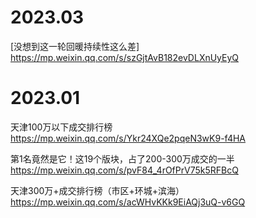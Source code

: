 
# 2023.03

[没想到这一轮回暖持续性这么差] https://mp.weixin.qq.com/s/szGjtAvB182evDLXnUyEyQ

# 2023.01

天津100万以下成交排行榜 https://mp.weixin.qq.com/s/Ykr24XQe2pqeN3wK9-f4HA

第1名竟然是它！这19个版块，占了200-300万成交的一半 https://mp.weixin.qq.com/s/pvF84_4rOfPrV75k5RFBcQ

天津300万+成交排行榜（市区+环城+滨海） https://mp.weixin.qq.com/s/acWHvKKk9EiAQj3uQ-v6GQ
